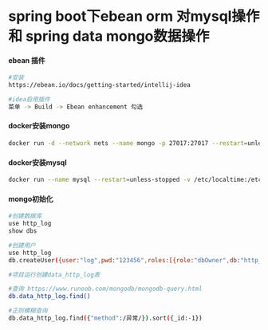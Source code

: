 # spring boot下ebean orm 对mysql操作 和 spring data mongo数据操作

#### ebean 插件
```bash
#安装
https://ebean.io/docs/getting-started/intellij-idea

#idea启用插件
菜单 -> Build -> Ebean enhancement 勾选
```

#### docker安装mongo
```bash
docker run -d --network nets --name mongo -p 27017:27017 --restart=unless-stopped -v /etc/localtime:/etc/localtime -v /data/docker/mongodb/data:/data/db -e MONGO_INITDB_ROOT_USERNAME=admin -e MONGO_INITDB_ROOT_PASSWORD=123456 mongo
```

#### docker安装mysql
```bash
docker run --name mysql --restart=unless-stopped -v /etc/localtime:/etc/localtime -e MYSQL_ROOT_PASSWORD=123456 -p 3306:3306 -d mysql
```

#### mongo初始化
```bash
#创建数据库
use http_log
show dbs

#创建用户
use http_log
db.createUser({user:"log",pwd:"123456",roles:[{role:"dbOwner",db:"http_log"}]})

#项目运行创建data_http_log表

#查询 https://www.runoob.com/mongodb/mongodb-query.html
db.data_http_log.find()

#正则模糊查询 
db.data_http_log.find({"method":/异常/}).sort({_id:-1})

```

